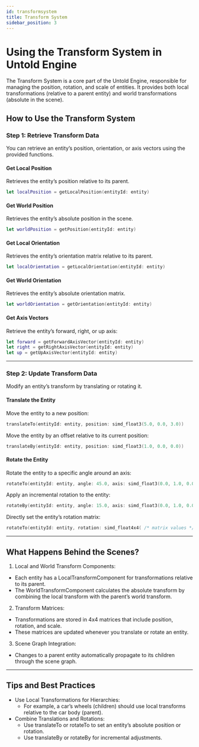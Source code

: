 ```yaml
---
id: transformsystem
title: Transform System
sidebar_position: 3
---
```


# Using the Transform System in Untold Engine

The Transform System is a core part of the Untold Engine, responsible for managing the position, rotation, and scale of entities. It provides both local transformations (relative to a parent entity) and world transformations (absolute in the scene).

## How to Use the Transform System

### Step 1: Retrieve Transform Data
You can retrieve an entity’s position, orientation, or axis vectors using the provided functions.

#### Get Local Position

Retrieves the entity’s position relative to its parent.

```swift
let localPosition = getLocalPosition(entityId: entity)
```

#### Get World Position

Retrieves the entity’s absolute position in the scene.

```swift
let worldPosition = getPosition(entityId: entity)
```

#### Get Local Orientation

Retrieves the entity’s orientation matrix relative to its parent.

```swift
let localOrientation = getLocalOrientation(entityId: entity)
```

#### Get World Orientation

Retrieves the entity’s absolute orientation matrix.

```swift
let worldOrientation = getOrientation(entityId: entity)
```

#### Get Axis Vectors

Retrieve the entity’s forward, right, or up axis:

```swift
let forward = getForwardAxisVector(entityId: entity)
let right = getRightAxisVector(entityId: entity)
let up = getUpAxisVector(entityId: entity)
```

---

### Step 2: Update Transform Data

Modify an entity’s transform by translating or rotating it.

#### Translate the Entity

Move the entity to a new position:

```swift
translateTo(entityId: entity, position: simd_float3(5.0, 0.0, 3.0))
```

Move the entity by an offset relative to its current position:

```swift
translateBy(entityId: entity, position: simd_float3(1.0, 0.0, 0.0))
```

#### Rotate the Entity

Rotate the entity to a specific angle around an axis:

```swift
rotateTo(entityId: entity, angle: 45.0, axis: simd_float3(0.0, 1.0, 0.0))
```

Apply an incremental rotation to the entity:

```swift
rotateBy(entityId: entity, angle: 15.0, axis: simd_float3(0.0, 1.0, 0.0))
```

Directly set the entity’s rotation matrix:

```swift
rotateTo(entityId: entity, rotation: simd_float4x4( /* matrix values */ ))
```

---

## What Happens Behind the Scenes?

1. Local and World Transform Components:
- Each entity has a LocalTransformComponent for transformations relative to its parent.
- The WorldTransformComponent calculates the absolute transform by combining the local transform with the parent’s world transform.
2. Transform Matrices:
- Transformations are stored in 4x4 matrices that include position, rotation, and scale.
- These matrices are updated whenever you translate or rotate an entity.
3. Scene Graph Integration:
- Changes to a parent entity automatically propagate to its children through the scene graph.

---

## Tips and Best Practices
- Use Local Transformations for Hierarchies:
    - For example, a car’s wheels (children) should use local transforms relative to the car body (parent).
- Combine Translations and Rotations:
    - Use translateTo or rotateTo to set an entity’s absolute position or rotation.
    - Use translateBy or rotateBy for incremental adjustments.
